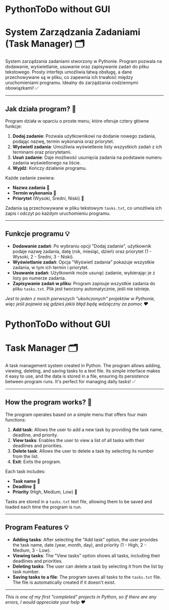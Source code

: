 # PythonToDo without GUI
# System Zarządzania Zadaniami (Task Manager) 🗂️

System zarządzania zadaniami stworzony w Pythonie. Program pozwala na dodawanie, wyświetlanie, usuwanie oraz zapisywanie zadań do pliku tekstowego. Prosty interfejs umożliwia łatwą obsługę, a dane przechowywane są w pliku, co zapewnia ich trwałość między uruchomieniami programu. Idealny do zarządzania codziennymi obowiązkami! ✅

---

## Jak działa program? 🚀

Program działa w oparciu o proste menu, które oferuje cztery główne funkcje:

1. **Dodaj zadanie**: Pozwala użytkownikowi na dodanie nowego zadania, podając nazwę, termin wykonania oraz priorytet.
2. **Wyświetl zadania**: Umożliwia wyświetlenie listy wszystkich zadań z ich terminami oraz priorytetami.
3. **Usuń zadanie**: Daje możliwość usunięcia zadania na podstawie numeru zadania wyświetlonego na liście.
4. **Wyjdź**: Kończy działanie programu.

Każde zadanie zawiera:
- **Nazwa zadania** 📝
- **Termin wykonania** 📅
- **Priorytet** (Wysoki, Średni, Niski) 🚦

Zadania są przechowywane w pliku tekstowym `tasks.txt`, co umożliwia ich zapis i odczyt po każdym uruchomieniu programu.

---

## Funkcje programu 💡

- **Dodawanie zadań**: Po wybraniu opcji "Dodaj zadanie", użytkownik podaje nazwę zadania, datę (rok, miesiąc, dzień) oraz priorytet (1 - Wysoki, 2 - Średni, 3 - Niski).
- **Wyświetlanie zadań**: Opcja "Wyświetl zadania" pokazuje wszystkie zadania, w tym ich termin i priorytet. 
- **Usuwanie zadań**: Użytkownik może usunąć zadanie, wybierając je z listy po numerze zadania.
- **Zapisywanie zadań w pliku**: Program zapisuje wszystkie zadania do pliku `tasks.txt`. Plik jest tworzony automatycznie, jeśli nie istnieje.


*Jest to jeden z moich pierwszych "ukończonych" projektów w Pythonie, więc jeśli pojawia się gdzieś jakiś błąd będę wdzięczny za pomoc ❤*




# PythonToDo without GUI
# Task Manager 🗂️

A task management system created in Python. The program allows adding, viewing, deleting, and saving tasks to a text file. Its simple interface makes it easy to use, and the data is stored in a file, ensuring its persistence between program runs. It's perfect for managing daily tasks! ✅

---

## How the program works? 🚀

The program operates based on a simple menu that offers four main functions:

1. **Add task**: Allows the user to add a new task by providing the task name, deadline, and priority.
2. **View tasks**: Enables the user to view a list of all tasks with their deadlines and priorities.
3. **Delete task**: Allows the user to delete a task by selecting its number from the list.
4. **Exit**: Exits the program.

Each task includes:
- **Task name** 📝
- **Deadline** 📅
- **Priority** (High, Medium, Low) 🚦

Tasks are stored in a `tasks.txt` text file, allowing them to be saved and loaded each time the program is run.

---

## Program Features 💡

- **Adding tasks**: After selecting the "Add task" option, the user provides the task name, date (year, month, day), and priority (1 - High, 2 - Medium, 3 - Low).
- **Viewing tasks**: The "View tasks" option shows all tasks, including their deadlines and priorities.
- **Deleting tasks**: The user can delete a task by selecting it from the list by task number.
- **Saving tasks to a file**: The program saves all tasks to the `tasks.txt` file. The file is automatically created if it doesn't exist.

---

*This is one of my first "completed" projects in Python, so if there are any errors, I would appreciate your help ❤*

